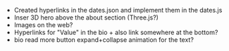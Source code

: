 - Created hyperlinks in the dates.json and implement them in the dates.js
- Inser 3D hero above the about section (Three.js?)
- Images on the web?
- Hyperlinks for "Value" in the bio + also link somewhere at the bottom?
- bio read more button expand+collapse animation for the text?